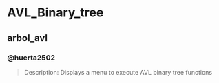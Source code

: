 # AVL_Binary_tree
## arbol_avl
### @huerta2502
> Description: Displays a menu to execute AVL binary tree functions
